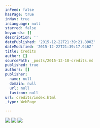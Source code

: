 ```yaml
---
inFeed: false
hasPage: true
inNav: true
inLanguage: null
starred: false
keywords: []
description: ''
datePublished: '2015-12-22T21:39:21.890Z'
dateModified: '2015-12-22T21:39:17.946Z'
title: Credits
author: []
sourcePath: _posts/2015-12-18-credits.md
published: true
authors: []
publisher:
  name: null
  domain: null
  url: null
  favicon: null
url: credits/index.html
_type: WebPage

---
```

![](https://s3-us-west-2.amazonaws.com/the-grid-img/p/1deb8ec8ff18afcc3d421acf9708bf2e06e088dc.jpg)
![](https://s3-us-west-2.amazonaws.com/the-grid-img/p/d7862f0b34d99533aee89852db54ae411c1a561d.png)
![](https://s3-us-west-2.amazonaws.com/the-grid-img/p/b0ac6166466e6d94d9c1190a443b5810543034e0.png)